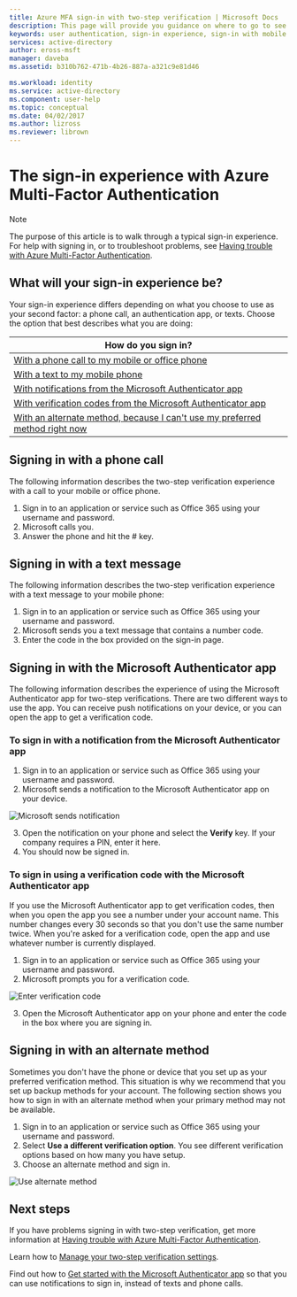 ```yaml
---
title: Azure MFA sign-in with two-step verification | Microsoft Docs
description: This page will provide you guidance on where to go to see the various sign-in methods available with Azure MFA.
keywords: user authentication, sign-in experience, sign-in with mobile phone, sign-in with office phone
services: active-directory
author: eross-msft
manager: daveba
ms.assetid: b310b762-471b-4b26-887a-a321c9e81d46

ms.workload: identity
ms.service: active-directory
ms.component: user-help
ms.topic: conceptual
ms.date: 04/02/2017
ms.author: lizross
ms.reviewer: librown
---
```


# The sign-in experience with Azure Multi-Factor Authentication
> [!NOTE]
> The purpose of this article is to walk through a typical sign-in experience. For help with signing in, or to troubleshoot problems, see [Having trouble with Azure Multi-Factor Authentication](multi-factor-authentication-end-user-troubleshoot.md).

## What will your sign-in experience be?
Your sign-in experience differs depending on what you choose to use as your second factor: a phone call, an authentication app, or texts. Choose the option that best describes what you are doing:

| How do you sign in? |
| --- |
| [With a phone call to my mobile or office phone](#signing-in-with-a-phone-call) |
| [With a text to my mobile phone](#signing-in-with-a-text-message)
| [With notifications from the Microsoft Authenticator app](#signing-in-with-the-microsoft-authenticator-app-using-notification) |
| [With verification codes from the Microsoft Authenticator app](#signing-in-with-the-microsoft-authenticator-app-using-verification-code) |
| [With an alternate method, because I can't use my preferred method right now](#signing-in-with-an-alternate-method) |

## Signing in with a phone call
The following information describes the two-step verification experience with a call to your mobile or office phone.

1. Sign in to an application or service such as Office 365 using your username and password.  
2. Microsoft calls you.  
3. Answer the phone and hit the # key.  

## Signing in with a text message
The following information describes the two-step verification experience with a text message to your mobile phone:

1. Sign in to an application or service such as Office 365 using your username and password.
2. Microsoft sends you a text message that contains a number code.
3. Enter the code in the box provided on the sign-in page.

## Signing in with the Microsoft Authenticator app
The following information describes the experience of using the Microsoft Authenticator app for two-step verifications. There are two different ways to use the app. You can receive push notifications on your device, or you can open the app to get a verification code.

### To sign in with a notification from the Microsoft Authenticator app
1. Sign in to an application or service such as Office 365 using your username and password.
2. Microsoft sends a notification to the Microsoft Authenticator app on your device.

  ![Microsoft sends notification](./media/multi-factor-authentication-end-user-signin/notify.png)

3. Open the notification on your phone and select the **Verify** key. If your company requires a PIN, enter it here.
4. You should now be signed in.

### To sign in using a verification code with the Microsoft Authenticator app

If you use the Microsoft Authenticator app to get verification codes, then when you open the app you see a number under your account name. This number changes every 30 seconds so that you don't use the same number twice. When you're asked for a verification code, open the app and use whatever number is currently displayed.

1. Sign in to an application or service such as Office 365 using your username and password.
2. Microsoft prompts you for a verification code.

  ![Enter verification code](./media/multi-factor-authentication-end-user-signin/verify3.png)

3. Open the Microsoft Authenticator app on your phone and enter the code in the box where you are signing in.

## Signing in with an alternate method
Sometimes you don't have the phone or device that you set up as your preferred verification method. This situation is why we recommend that you set up backup methods for your account. The following section shows you how to sign in with an alternate method when your primary method may not be available.

1. Sign in to an application or service such as Office 365 using your username and password.
2. Select **Use a different verification option**. You see different verification options based on how many you have setup.
3. Choose an alternate method and sign in.

  ![Use alternate method](./media/multi-factor-authentication-end-user-signin/alt.png)

## Next steps

If you have problems signing in with two-step verification, get more information at [Having trouble with Azure Multi-Factor Authentication](multi-factor-authentication-end-user-troubleshoot.md).

Learn how to [Manage your two-step verification settings](multi-factor-authentication-end-user-manage-settings.md).

Find out how to [Get started with the Microsoft Authenticator app](microsoft-authenticator-app-how-to.md) so that you can use notifications to sign in, instead of texts and phone calls.
